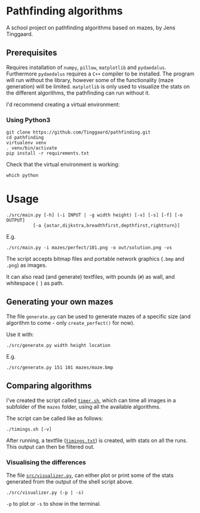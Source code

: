 # Pathfinding algorithms
A school project on pathfinding algorithms based on mazes, by Jens Tinggaard.

## Prerequisites
Requires installation of `numpy`, `pillow`, `matplotlib` and `pydaedalus`.
Furthermore `pydaedalus` requires a `C++` compiler to be installed.
The program will run without the library, however some of the functionality (maze generation) will be limited.
`matplotlib` is only used to visualize the stats on the different algorithms, the pathfinding can run without it.

I'd recommend creating a virtual environment:

### Using Python3
```shell
git clone https://github.com/Tinggaard/pathfinding.git
cd pathfinding
virtualenv venv
. venv/bin/activate
pip install -r requirements.txt
```

Check that the virtual environment is working:
```shell
which python
```

# Usage
```shell
./src/main.py [-h] (-i INPUT | -g width height) [-v] [-s] [-f] [-o OUTPUT]
          [-a {astar,dijkstra,breadthfirst,depthfirst,rightturn}]
```
E.g.
```shell
./src/main.py -i mazes/perfect/101.png -o out/solution.png -vs
```

The script accepts bitmap files and portable network graphics (`.bmp` and `.png`) as images.

It can also read (and generate) textfiles, with pounds (`#`) as wall, and whitespace (` `) as path.

## Generating your own mazes
The file `generate.py` can be used to generate mazes of a specific size (and algorithm to come - only `create_perfect()` for now).

Use it with:
```shell
./src/generate.py width height location
```
E.g.
```shell
./src/generate.py 151 101 mazes/maze.bmp
```

## Comparing algorithms
I've created the script called [`timer.sh`](https://github.com/Tinggaard/pathfinding/blob/master/timer.sh), which can time all images in a subfolder of the `mazes` folder, using all the available algorithms.

The script can be called like as follows:
```shell
./timings.sh [-v]
```
After running, a textfile ([`timings.txt`](https://github.com/Tinggaard/pathfinding/blob/master/timings.txt)) is created, with stats on all the runs. This output can then be filtered out.

### Visualising the differences
The file [`src/visualizer.py`](https://github.com/Tinggaard/pathfinding/blob/master/src/visualizer.py), can either plot or print some of the stats generated from the output of the shell script above.

```shell
./src/visualizer.py (-p | -s)
```
`-p` to plot or `-s` to show in the terminal.
